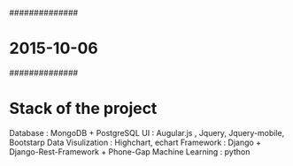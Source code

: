 ##############
# 2015-10-06 #
##############

# Stack of the project 
Database          : MongoDB + PostgreSQL
UI                : Augular.js , Jquery, Jquery-mobile, Bootstarp
Data Visulization : Highchart, echart
Framework         : Django + Django-Rest-Framework + Phone-Gap
Machine Learning  : python

# 